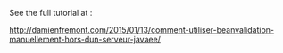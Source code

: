 ﻿See the full tutorial at :

http://damienfremont.com/2015/01/13/comment-utiliser-beanvalidation-manuellement-hors-dun-serveur-javaee/
